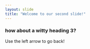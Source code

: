 ```yaml
---
layout: slide
title: "Welcome to our second slide!"
---
```

### how about a witty heading 3?
Use the left arrow to go back!
